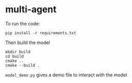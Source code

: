 # multi-agent

To run the code:

```
pip install -r requirements.txt
```

Then build the model
```
mkdir build 
cd build 
cmake ..
cmake --build .
```

`model_demo.py` gives a demo file to interact with the model